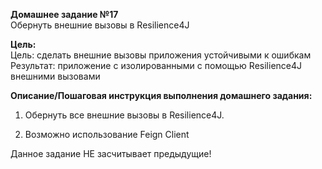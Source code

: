 **Домашнее задание №17**  
Обернуть внешние вызовы в Resilience4J

**Цель:**  
Цель: сделать внешние вызовы приложения устойчивыми к ошибкам
Результат: приложение с изолированными с помощью Resilience4J внешними вызовами

**Описание/Пошаговая инструкция выполнения домашнего задания:**


1. Обернуть все внешние вызовы в Resilience4J.

2. Возможно использование Feign Client


Данное задание НЕ засчитывает предыдущие!